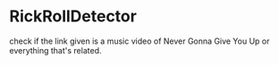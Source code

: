 # RickRollDetector
check if the link given is a music video of Never Gonna Give You Up or everything that's related.
